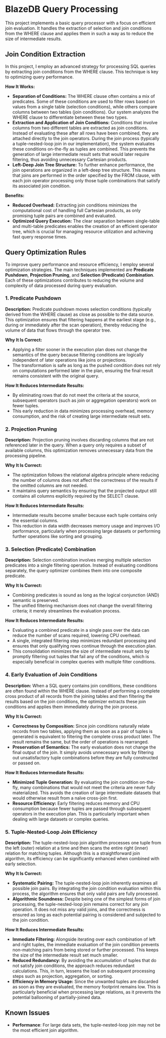# BlazeDB Query Processing

This project implements a basic query processor with a focus on efficient join evaluation. It handles the extraction of selection and join conditions from the WHERE clause and applies them in such a way as to reduce the size of intermediate results.

## Join Condition Extraction

In this project, I employ an advanced strategy for processing SQL queries by extracting join conditions from the WHERE clause. This technique is key to optimizing query performance.

**How It Works:**
- **Separation of Conditions:**
The WHERE clause often contains a mix of predicates. Some of these conditions are used to filter rows based on values from a single table (selection conditions), while others compare columns between two tables (join conditions). Our system analyzes the WHERE clause to differentiate between these two types.
- **Extraction and Application of Join Conditions:**
Conditions that involve columns from two different tables are extracted as join conditions. Instead of evaluating these after all rows have been combined, they are attached directly to the join operators. During the join process (typically a tuple-nested-loop join in our implementation), the system evaluates these conditions on-the-fly as tuples are combined. This prevents the generation of large intermediate result sets that would later require filtering, thus avoiding unnecessary Cartesian products.
- **Left-Deep Join Tree Structure:**
To further enhance performance, the join operations are organized in a left-deep tree structure. This means that joins are performed in the order specified by the FROM clause, with each join operator processing only those tuple combinations that satisfy its associated join condition.

**Benefits:**
- **Reduced Overhead:** Extracting join conditions minimizes the computational cost of handling full Cartesian products, as only promising tuple pairs are combined and evaluated.
- **Optimized Query Execution:** The clear separation between single-table and multi-table predicates enables the creation of an efficient operator tree, which is crucial for managing resource utilization and achieving fast query response times.

## Query Optimization Rules

To improve query performance and resource efficiency, I employ several optimization strategies. The main techniques implemented are **Predicate Pushdown**, **Projection Pruning**, and **Selection (Predicate) Combination**. Each of these optimizations contributes to reducing the volume and complexity of data processed during query evaluation.

### 1. Predicate Pushdown
**Description:**
Predicate pushdown moves selection conditions (typically derived from the WHERE clause) as close as possible to the data source. This optimization ensures that filtering happens at the earliest stage (e.g., during or immediately after the scan operation), thereby reducing the volume of data that flows through the operator tree.

**Why It Is Correct:**
- Applying a filter sooner in the execution plan does not change the semantics of the query because filtering conditions are logically independent of later operations like joins or projections.
- The transformation is safe as long as the pushed condition does not rely on computations performed later in the plan, ensuring the final result remains consistent with the original query.

**How It Reduces Intermediate Results:**
- By eliminating rows that do not meet the criteria at the source, subsequent operators (such as join or aggregation operators) work on fewer tuples.
- This early reduction in data minimizes processing overhead, memory consumption, and the risk of creating large intermediate result sets.

### 2. Projection Pruning
**Description:**
Projection pruning involves discarding columns that are not referenced later in the query. When a query only requires a subset of available columns, this optimization removes unnecessary data from the processing pipeline.

**Why It Is Correct:**
- The optimization follows the relational algebra principle where reducing the number of columns does not affect the correctness of the results if the omitted columns are not needed.
- It maintains query semantics by ensuring that the projected output still contains all columns explicitly required by the SELECT clause.

**How It Reduces Intermediate Results:**
- Intermediate results become smaller because each tuple contains only the essential columns.
- This reduction in data width decreases memory usage and improves I/O performance, particularly when processing large datasets or performing further operations like sorting and grouping.

### 3. Selection (Predicate) Combination
**Description:**
Selection combination involves merging multiple selection predicates into a single filtering operation. Instead of evaluating conditions separately, the query optimizer combines them into one composite predicate.

**Why It Is Correct:**
- Combining predicates is sound as long as the logical conjunction (AND) semantic is preserved.
- The unified filtering mechanism does not change the overall filtering criteria; it merely streamlines the evaluation process.

**How It Reduces Intermediate Results:**
- Evaluating a combined predicate in a single pass over the data can reduce the number of scans required, lowering CPU overhead.
- A single, integrated filtering step minimizes redundant processing and ensures that only qualifying rows continue through the execution plan.
- This consolidation minimizes the size of intermediate result sets by promptly filtering out tuples that fail any of the conditions, which is especially beneficial in complex queries with multiple filter conditions.

### 4. Early Evaluation of Join Conditions
**Description:**
When a SQL query contains join conditions, these conditions are often found within the WHERE clause. Instead of performing a complete cross product of all records from the joining tables and then filtering the results based on the join conditions, the optimizer extracts these join conditions and applies them immediately during the join process.

**Why It Is Correct:**
- **Correctness by Composition:** Since join conditions naturally relate records from two tables, applying them as soon as a pair of tuples is generated is equivalent to filtering the complete cross product later. The result remains the same, but the order of operations is rearranged.
- **Preservation of Semantics:** The early evaluation does not change the final output of the join. It simply avoids unnecessary work by filtering out unsatisfactory tuple combinations before they are fully constructed or passed on.

**How It Reduces Intermediate Results:**
- **Minimized Tuple Generation:** By evaluating the join condition on-the-fly, many combinations that would not meet the criteria are never fully materialized. This avoids the creation of large intermediate datasets that would otherwise result from a naïve cross-join first.
- **Resource Efficiency:** Early filtering reduces memory and CPU consumption because fewer tuples are passed through subsequent operators in the execution plan. This is particularly important when dealing with large datasets or complex queries.

### 5. Tuple-Nested-Loop Join Efficiency
**Description:**
The tuple-nested-loop join algorithm processes one tuple from the left (outer) relation at a time and then scans the entire right (inner) relation for matching tuples. Although this is a straightforward join algorithm, its efficiency can be significantly enhanced when combined with early selection.

**Why It Is Correct:**
- **Systematic Pairing:** The tuple-nested-loop join inherently examines all possible join pairs. By integrating the join condition evaluation within this process, the algorithm ensures that only valid pairs are fully processed.
- **Algorithmic Soundness:** Despite being one of the simplest forms of join processing, the tuple-nested-loop join remains correct for any join operation. It does not miss any valid joins, and the correctness is ensured as long as each potential pairing is considered and subjected to the join condition.

**How It Reduces Intermediate Results:**
- **Immediate Filtering:** Alongside iterating over each combination of left and right tuples, the immediate evaluation of the join condition prevents non-matching pairs from being stored or further processed. This keeps the size of the intermediate result set much smaller.
- **Reduced Redundancy:** By avoiding the accumulation of tuples that do not satisfy join conditions, the approach reduces redundant calculations. This, in turn, lessens the load on subsequent processing steps such as projection, aggregation, or sorting.
- **Efficiency in Memory Usage:** Since the unwanted tuples are discarded as soon as they are evaluated, the memory footprint remains low. This is particularly beneficial when processing large relations, as it prevents the potential ballooning of partially-joined data.

## Known Issues
- **Performance**: For large data sets, the tuple-nested-loop join may not be the most efficient join algorithm.
